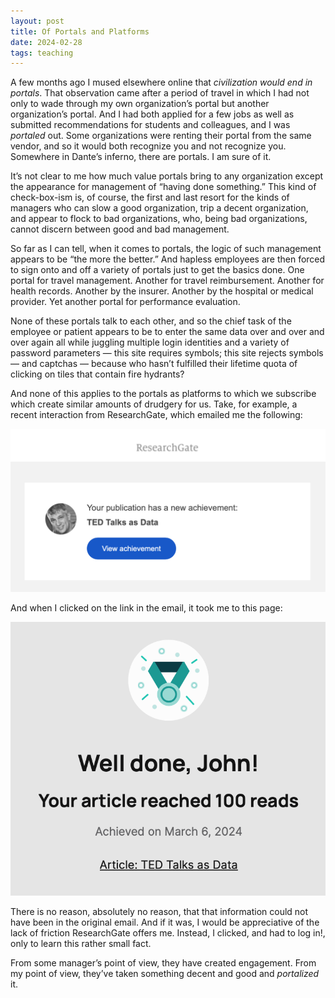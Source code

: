 ```yaml
---
layout: post
title: Of Portals and Platforms
date: 2024-02-28
tags: teaching
---
```


A few months ago I mused elsewhere online that *civilization would end in portals*. That observation came after a period of travel in which I had not only to wade through my own organization’s portal but another organization’s portal. And I had both applied for a few jobs as well as submitted recommendations for students and colleagues, and I was *portaled* out. Some organizations were renting their portal from the same vendor, and so it would both recognize you and not recognize you. Somewhere in Dante’s inferno, there are portals. I am sure of it.

It’s not clear to me how much value portals bring to any organization except the appearance for management of “having done something.” This kind of check-box-ism is, of course, the first and last resort for the kinds of managers who can slow a good organization, trip a decent organization, and appear to flock to bad organizations, who, being bad organizations, cannot discern between good and bad management. 

So far as I can tell, when it comes to portals, the logic of such management appears to be “the more the better.” And hapless employees are then forced to sign onto and off a variety of portals just to get the basics done. One portal for travel management. Another for travel reimbursement. Another for health records. Another by the insurer. Another by the hospital or medical provider. Yet another portal for performance evaluation. 

None of these portals talk to each other, and so the chief task of the employee or patient appears to be to enter the same data over and over and over again all while juggling multiple login identities and a variety of password parameters — this site requires symbols; this site rejects symbols — and captchas — because who hasn’t fulfilled their lifetime quota of clicking on tiles that contain fire hydrants?

And none of this applies to the portals as platforms to which we subscribe which create similar amounts of drudgery for us. Take, for example, a recent interaction from ResearchGate, which emailed me the following:

![Screenshot-2024-03-06-01](../assets/Screenshot-2024-03-06-01.png)

And when I clicked on the link in the email, it took me to this page:

![Screenshot-2024-03-06-02](../assets/Screenshot-2024-03-06-02.png)

There is no reason, absolutely no reason, that that information could not have been in the original email. And if it was, I would be appreciative of the lack of friction ResearchGate offers me. Instead, I clicked, and had to log in!, only to learn this rather small fact. 

From some manager’s point of view, they have created engagement. From my point of view, they’ve taken something decent and good and *portalized* it. 